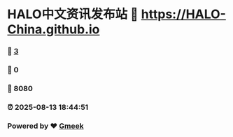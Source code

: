 # HALO中文资讯发布站 :link: https://HALO-China.github.io 
### :page_facing_up: [3](https://HALO-China.github.io/tag.html) 
### :speech_balloon: 0 
### :hibiscus: 8080 
### :alarm_clock: 2025-08-13 18:44:51 
### Powered by :heart: [Gmeek](https://github.com/Meekdai/Gmeek)
